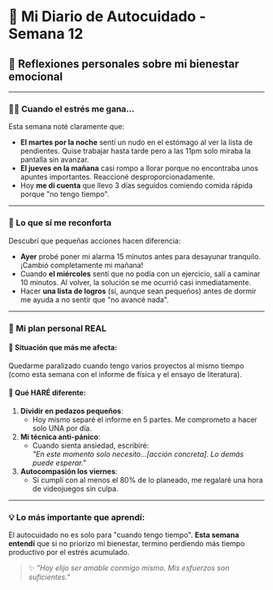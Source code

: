 # 📝 Mi Diario de Autocuidado - Semana 12  
## 💭 Reflexiones personales sobre mi bienestar emocional  

---

### 😮‍💨 Cuando el estrés me gana...  
Esta semana noté claramente que:  
- **El martes por la noche** sentí un nudo en el estómago al ver la lista de pendientes. Quise trabajar hasta tarde pero a las 11pm solo miraba la pantalla sin avanzar.  
- **El jueves en la mañana** casi rompo a llorar porque no encontraba unos apuntes importantes. Reaccioné desproporcionadamente.  
- Hoy **me di cuenta** que llevo 3 días seguidos comiendo comida rápida porque "no tengo tiempo".  

---

### 🌟 Lo que sí me reconforta  
Descubrí que pequeñas acciones hacen diferencia:  
- **Ayer** probé poner mi alarma 15 minutos antes para desayunar tranquilo. ¡Cambió completamente mi mañana!  
- Cuando **el miércoles** sentí que no podía con un ejercicio, salí a caminar 10 minutos. Al volver, la solución se me ocurrió casi inmediatamente.  
- Hacer **una lista de logros** (sí, aunque sean pequeños) antes de dormir me ayuda a no sentir que "no avancé nada".  

---

### 📌 Mi plan personal REAL  
#### 🚨 Situación que más me afecta:  
Quedarme paralizado cuando tengo varios proyectos al mismo tiempo (como esta semana con el informe de física y el ensayo de literatura).  

#### 🧠 Qué HARÉ diferente:  
1. **Dividir en pedazos pequeños**:  
   - Hoy mismo separé el informe en 5 partes. Me comprometo a hacer solo UNA por día.  
2. **Mi técnica anti-pánico**:  
   - Cuando sienta ansiedad, escribiré:  
     *"En este momento solo necesito...[acción concreta]. Lo demás puede esperar."*  
3. **Autocompasión los viernes**:  
   - Si cumplí con al menos el 80% de lo planeado, me regalaré una hora de videojuegos sin culpa.  

---

### 💡 Lo más importante que aprendí:  
El autocuidado no es solo para "cuando tengo tiempo". **Esta semana entendí** que si no priorizo mi bienestar, termino perdiendo más tiempo productivo por el estrés acumulado.  

> ✨ *"Hoy elijo ser amable conmigo mismo. Mis esfuerzos son suficientes."*  
